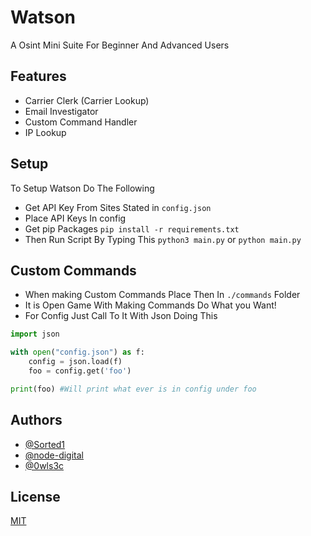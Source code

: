 
# Watson

A Osint Mini Suite For Beginner And Advanced Users

## Features

- Carrier Clerk (Carrier Lookup)
- Email Investigator
- Custom Command Handler
- IP Lookup
## Setup
To Setup Watson Do The Following

 * Get API Key From Sites Stated in ```config.json```
 * Place API Keys In config
 * Get pip Packages `pip install -r requirements.txt`
 * Then Run Script By Typing This `python3 main.py` or `python main.py`
## Custom Commands
* When making Custom Commands Place Then In `./commands` Folder
* It is Open Game With Making Commands Do What you Want!
* For Config Just Call To It With Json Doing This 
```py
import json

with open("config.json") as f:
    config = json.load(f)
    foo = config.get('foo')

print(foo) #Will print what ever is in config under foo
```
## Authors

- [@Sorted1](https://www.github.com/sorted1)
- [@node-digital](https://www.github.com/Kauwzi)
- [@0wls3c](https://www.github.com/0wls3c)
## License

[MIT](https://choosealicense.com/licenses/mit/)

